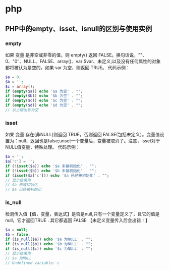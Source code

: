 # php

## PHP中的empty、isset、isnull的区别与使用实例

### empty

如果 变量 是非空或非零的值，则 empty() 返回 FALSE。换句话说，""、0、"0″、NULL、FALSE、array()、var $var、未定义;以及没有任何属性的对象都将被认为是空的，如果 var 为空，则返回 TRUE。 代码示例：

```php
$a = 0;
$b = '';
$c = array();
if (empty($a)) echo '$a 为空' . "";
if (empty($b)) echo '$b 为空' . "";
if (empty($c)) echo '$c 为空' . "";
if (empty($d)) echo '$d 为空' . "";
// 以上输出皆为空
```

### isset

如果 变量 存在(非NULL)则返回 TRUE，否则返回 FALSE(包括未定义）。变量值设置为：null，返回也是false;unset一个变量后，变量被取消了。注意，isset对于NULL值变量，特殊处理。 代码示例：

```php
$a = '';
$a['c'] = '';
if (!isset($a)) echo '$a 未被初始化' . "";
if (!isset($b)) echo '$b 未被初始化' . "";
if (isset($a['c'])) echo '$a 已经被初始化' . "";
// 显示结果为
// $b 未被初始化
// $a 已经被初始化
```

### is_null

检测传入值【值，变量，表达式】是否是null,只有一个变量定义了，且它的值是null，它才返回TRUE . 其它都返回 FALSE 【未定义变量传入后会出错！】

```php
$a = null;
$b = false;
if (is_null($a)) echo '$a 为NULL' . "";
if (is_null($b)) echo '$b 为NULL' . "";
if (is_null($c)) echo '$c 为NULL' . "";
// 显示结果为
// $a 为NULL
// Undefined variable: c
```
